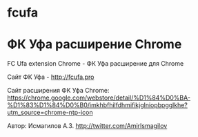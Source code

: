 # fcufa 
# ФК Уфа расширение Chrome
FC Ufa extension Chrome - ФК Уфа расширение для Chrome

Сайт ФК Уфа - http://fcufa.pro

Сайт расширения ФК Уфа Chrome:
https://chrome.google.com/webstore/detail/%D1%84%D0%BA-%D1%83%D1%84%D0%B0/imkhbfhilfdhmifikjglniopbpgglkhe?utm_source=chrome-ntp-icon

Автор: Исмагилов А.З.
http://twitter.com/AmirIsmagilov

